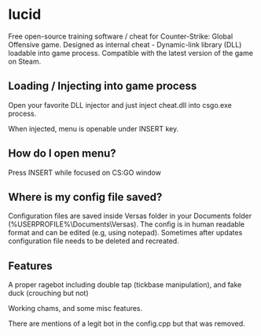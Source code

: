# lucid
Free open-source training software / cheat for Counter-Strike: Global Offensive game. Designed as internal cheat - Dynamic-link library (DLL) loadable into game process. Compatible with the latest version of the game on Steam.

## Loading / Injecting into game process
Open your favorite DLL injector and just inject cheat.dll into csgo.exe process.

When injected, menu is openable under INSERT key.

## How do I open menu?
Press INSERT while focused on CS:GO window

## Where is my config file saved?
Configuration files are saved inside Versas folder in your Documents folder (%USERPROFILE%\Documents\Versas). The config is in human readable format and can be edited (e.g, using notepad). Sometimes after updates configuration file needs to be deleted and recreated.

## Features
A proper ragebot including double tap (tickbase manipulation), and fake duck (crouching but not)
 
Working chams, and some misc features.

There are mentions of a legit bot in the config.cpp but that was removed.
